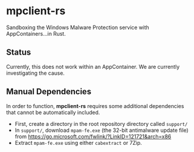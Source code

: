 # mpclient-rs
Sandboxing the Windows Malware Protection service with AppContainers...in Rust.

## Status
Currently, this does not work within an AppContainer. We are currently investigating the cause.

## Manual Dependencies
In order to function, **mpclient-rs** requires some additional dependencies that cannot be automatically included. 

 * First, create a directory in the root repository directory called `support/`
 * In `support/`, download `mpam-fe.exe` (the 32-bit antimalware update file) from https://go.microsoft.com/fwlink/?LinkID=121721&arch=x86
 * Extract `mpam-fe.exe` using either `cabextract` or 7Zip.

